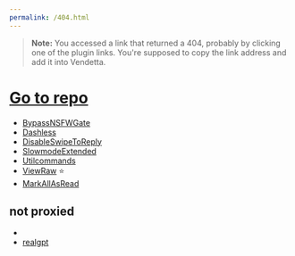 ```yaml
---
permalink: /404.html
---
```

> **Note:** You accessed a link that returned a 404, probably by clicking one of the plugin links. You're supposed to copy the link address and add it into Vendetta.

# [Go to repo](https://github.com/aeongdesu/vdplugins)

- [BypassNSFWGate](https://vd-plugins.github.io/proxy/aeongdesu.github.io/vdplugins/BypassNSFWGate)
- [Dashless](https://vd-plugins.github.io/proxy/aeongdesu.github.io/vdplugins/Dashless)
- [DisableSwipeToReply](https://vd-plugins.github.io/proxy/aeongdesu.github.io/vdplugins/DisableSwipeToReply)
- [SlowmodeExtended](https://vd-plugins.github.io/proxy/aeongdesu.github.io/vdplugins/SlowmodeExtended)
- [Utilcommands](https://vd-plugins.github.io/proxy/aeongdesu.github.io/vdplugins/UtilCommands)
- [ViewRaw](https://vd-plugins.github.io/proxy/aeongdesu.github.io/vdplugins/ViewRaw) ⭐️
- [MarkAllAsRead](https://vd-plugins.github.io/proxy/aeongdesu.github.io/vdplugins/MarkAllAsRead/)

## not proxied
- [ ](https://aeongdesu.github.io/vdplugins/Nothing)
- [realgpt](https://aeongdesu.github.io/vdplugins/realgpt)
